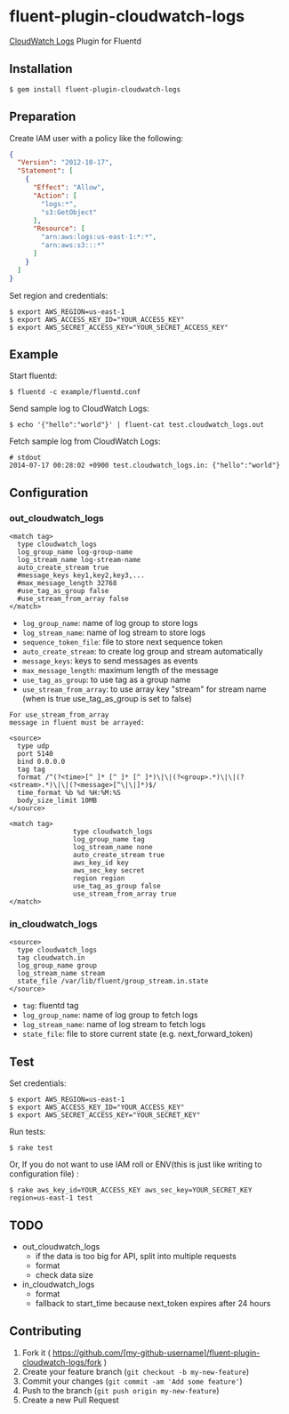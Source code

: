 # fluent-plugin-cloudwatch-logs

[CloudWatch Logs](http://aws.amazon.com/blogs/aws/cloudwatch-log-service/) Plugin for Fluentd

## Installation

    $ gem install fluent-plugin-cloudwatch-logs

## Preparation

Create IAM user with a policy like the following:

```json
{
  "Version": "2012-10-17",
  "Statement": [
    {
      "Effect": "Allow",
      "Action": [
        "logs:*",
        "s3:GetObject"
      ],
      "Resource": [
        "arn:aws:logs:us-east-1:*:*",
        "arn:aws:s3:::*"
      ]
    }
  ]
}
```

Set region and credentials:

```
$ export AWS_REGION=us-east-1
$ export AWS_ACCESS_KEY_ID="YOUR_ACCESS_KEY"
$ export AWS_SECRET_ACCESS_KEY="YOUR_SECRET_ACCESS_KEY"
```

## Example

Start fluentd:

```
$ fluentd -c example/fluentd.conf
```

Send sample log to CloudWatch Logs:

```
$ echo '{"hello":"world"}' | fluent-cat test.cloudwatch_logs.out
```

Fetch sample log from CloudWatch Logs:

```
# stdout
2014-07-17 00:28:02 +0900 test.cloudwatch_logs.in: {"hello":"world"}
```

## Configuration
### out_cloudwatch_logs

```
<match tag>
  type cloudwatch_logs
  log_group_name log-group-name
  log_stream_name log-stream-name
  auto_create_stream true
  #message_keys key1,key2,key3,...
  #max_message_length 32768
  #use_tag_as_group false
  #use_stream_from_array false
</match>
```

* `log_group_name`: name of log group to store logs
* `log_stream_name`: name of log stream to store logs
* `sequence_token_file`: file to store next sequence token
* `auto_create_stream`: to create log group and stream automatically
* `message_keys`: keys to send messages as events
* `max_message_length`: maximum length of the message
* `use_tag_as_group`: to use tag as a group name
* `use_stream_from_array`: to use array key "stream" for stream name (when is true use_tag_as_group is set to false)

```
For use_stream_from_array
message in fluent must be arrayed:

<source>
  type udp
  port 5140
  bind 0.0.0.0
  tag tag
  format /^(?<time>[^ ]* [^ ]* [^ ]*)\|\|(?<group>.*)\|\|(?<stream>.*)\|\|(?<message>[^\|\|]*)$/
  time_format %b %d %H:%M:%S
  body_size_limit 10MB
</source>

<match tag>
                type cloudwatch_logs
                log_group_name tag
                log_stream_name none
                auto_create_stream true
                aws_key_id key
                aws_sec_key secret
                region region
                use_tag_as_group false
                use_stream_from_array true
</match>
```

### in_cloudwatch_logs

```
<source>
  type cloudwatch_logs
  tag cloudwatch.in
  log_group_name group
  log_stream_name stream
  state_file /var/lib/fluent/group_stream.in.state
</source>
```

* `tag`: fluentd tag
* `log_group_name`: name of log group to fetch logs
* `log_stream_name`: name of log stream to fetch logs
* `state_file`: file to store current state (e.g. next\_forward\_token)

## Test

Set credentials:

```
$ export AWS_REGION=us-east-1
$ export AWS_ACCESS_KEY_ID="YOUR_ACCESS_KEY"
$ export AWS_SECRET_ACCESS_KEY="YOUR_SECRET_KEY"
```

Run tests:

```
$ rake test
```

Or, If you do not want to use IAM roll or ENV(this is just like writing to configuration file) :

```
$ rake aws_key_id=YOUR_ACCESS_KEY aws_sec_key=YOUR_SECRET_KEY region=us-east-1 test
```

## TODO

* out_cloudwatch_logs
  * if the data is too big for API, split into multiple requests
  * format
  * check data size
* in_cloudwatch_logs
  * format
  * fallback to start_time because next_token expires after 24 hours

## Contributing

1. Fork it ( https://github.com/[my-github-username]/fluent-plugin-cloudwatch-logs/fork )
2. Create your feature branch (`git checkout -b my-new-feature`)
3. Commit your changes (`git commit -am 'Add some feature'`)
4. Push to the branch (`git push origin my-new-feature`)
5. Create a new Pull Request
